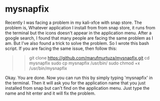 # mysnapfix
Recently I was facing a problem in my kali-xfce with snap store.
The problem is,
Whatever application I install from from snap store, it runs from the terminal but the icons doesn't appear in the application menu.
After a google search, I found that many people are facing the same problem as I am.
But I've also found a trick to solve the problem.
So I wrote this bash script.
If you are facing the same issue,
then follow this:

>> git clone https://github.com/marufmurtuza/mysnapfix.git
>> cd mysnapfix
>> sudo cp mysnapfix /usr/bin/
>> sudo chmod +x /usr/bin/mysnapfix

Okay. You are done.
Now you can run this by simply typing 'mysnapfix' in the terminal.
Then it will ask you for the application name that you just installed from snap but can't find on the application menu.
Just type the name and hit enter and it will fix the problem.
